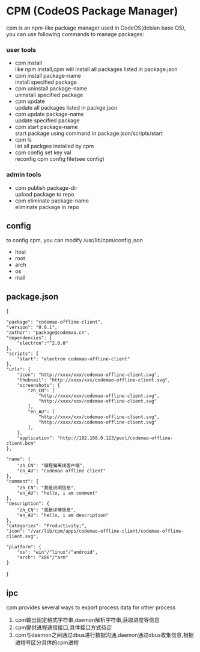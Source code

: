 # CPM (CodeOS Package Manager)
cpm is an npm-like package manager used in CodeOS(debian base OS), you can use following commands to manage packages:  

### user tools
- cpm install   
  like npm install,cpm will install all packages listed in package.json
- cpm install package-name  
  install specified package
- cpm uninstall package-name  
  uninstall specified package
- cpm update  
  update all packages listed in packge.json
- cpm update package-name  
  update specified package
- cpm start package-name  
  start package using command in package.json/scripts/start
- cpm ls  
  list all packges installed by cpm
- cpm config set key val  
  reconfig cpm config file(see config)  

### admin tools
- cpm publish package-dir  
  upload package to repo
- cpm eliminate package-name  
  eliminate package in repo

## config
to config cpm, you can modify /usr/lib/cpm/config.json  

- host
- root
- arch
- os
- mail

## package.json
{

	"package": "codemao-offline-client",
	"version": "0.0.1",
	"author": "package@codemao.cn",
	"dependencies": {
		"electron":"^2.0.0"
	},
	"scripts": {
		"start": "electron codemao-offline-client"
	},
	"urls": {
		"icon": "http://xxxx/xxx/codemao-offline-client.svg",
		"thubnail": "http://xxxx/xxx/codemao-offline-client.svg",
		"screenshots": {
			"zh_CN": [
				"http://xxxx/xxx/codemao-offline-client.svg",
				"http://xxxx/xxx/codemao-offline-client.svg"
			],
			"en_AU": [
				"http://xxxx/xxx/codemao-offline-client.svg",
				"http://xxxx/xxx/codemao-offline-client.svg"
			],
		},
		"application": "http://192.168.0.123/pool/codemao-offline-client.bcm"
	},
	
	"name": {
		"zh_CN": "编程猫离线客户端",
		"en_AU": "codemao offline client"
	},
	"comment": {
		"zh_CN": "我是说明信息",
		"en_AU": "hello, i am comment"
	},
	"description": {
		"zh_CN": "我是详情信息",
		"en_AU": "hello, i am description"
	},
	"categories": "Productivity;",
	"icon": "/var/lib/cpm/apps/codemao-offline-client/codemao-offline-client.svg",
	
	"platform": {
		"os": "win"/"linux"/"android",
		"arch": "x86"/"arm"
	}
}

## ipc  
cpm provides several ways to export process data for other process 
1. cpm输出固定格式字符串,daemon解析字符串,获取进度等信息
2. cpm提供进程通信接口,具体接口方式待定
3. cpm与daemon之间通过dbus进行数据沟通,daemon通过dbus收集信息,根据进程号区分具体的cpm进程